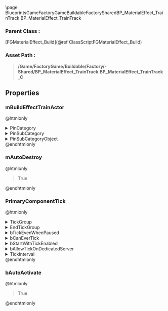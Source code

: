 \page BlueprintsGameFactoryGameBuildableFactorySharedBP_MaterialEffect_TrainTrack BP_MaterialEffect_TrainTrack
### Parent Class :
[FGMaterialEffect_Build](@ref ClassScriptFGMaterialEffect_Build)
### Asset Path :
<b><blockquote>/Game/FactoryGame/Buildable/Factory/-Shared/BP_MaterialEffect_TrainTrack.BP_MaterialEffect_TrainTrack_C</blockquote></b>
## Properties

### mBuildEffectTrainActor
@htmlonly
<details>
 <summary>PinCategory</summary>
<blockquote>Object</blockquote>
</details>
<details>
 <summary>PinSubCategory</summary>
<blockquote>Object</blockquote>
</details>
<details>
 <summary>PinSubCategoryObject</summary>
<b><a href="_blueprints_game_factory_game_buildable_factory-shared_b_p__build_effect__train_track.html"><blockquote>BP_BuildEffect_TrainTrack</blockquote></a></b>
</details>
@endhtmlonly

### mAutoDestroy
@htmlonly
<blockquote>True</blockquote>
@endhtmlonly

### PrimaryComponentTick
@htmlonly
<details>
 <summary>TickGroup</summary>
<blockquote>2</blockquote>
</details>
<details>
 <summary>EndTickGroup</summary>
<blockquote>0</blockquote>
</details>
<details>
 <summary>bTickEvenWhenPaused</summary>
<blockquote>False</blockquote>
</details>
<details>
 <summary>bCanEverTick</summary>
<blockquote>True</blockquote>
</details>
<details>
 <summary>bStartWithTickEnabled</summary>
<blockquote>False</blockquote>
</details>
<details>
 <summary>bAllowTickOnDedicatedServer</summary>
<blockquote>True</blockquote>
</details>
<details>
 <summary>TickInterval</summary>
<blockquote>0</blockquote>
</details>
@endhtmlonly

### bAutoActivate
@htmlonly
<blockquote>True</blockquote>
@endhtmlonly

